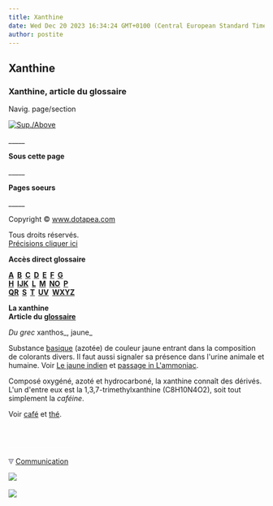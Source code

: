 ```yaml
---
title: Xanthine
date: Wed Dec 20 2023 16:34:24 GMT+0100 (Central European Standard Time)
author: postite
---
```


## Xanthine
### Xanthine, article du glossaire
 Navig. page/section

[![Sup./Above](_derived/up_cmp_themenoir010_up.gif)](wxyz.html)

\_\_\_\_\_

**Sous cette page**

\_\_\_\_\_

**Pages soeurs**

\_\_\_\_\_

Copyright © www.dotapea.com

Tous droits réservés.  
[Précisions cliquer ici](droitscopie.html)

**Accès direct glossaire**

**[A](a.html)  [B](b.html)  [C](c.html)  [D](d.html)  [E](e.html)  [F](f.html)  [G](g.html)  
[H](h.html)  [IJK](ijk.html)  [L](l.html)  [M](m.html)  [NO](no.html)  [P](p.html)  
[QR](qr.html)  [S](s.html)  [T](t.html)  [UV](uv.html)  [WXYZ](wxyz.html)**

**La xanthine  
Article du [glossaire](glossaire.html)**

_Du grec_ xanthos_, jaune_

Substance [basique](base.html) (azotée) de couleur jaune entrant dans la composition de colorants divers. Il faut aussi signaler sa présence dans l'urine animale et humaine. Voir [Le jaune indien](jaunes.html#lejauneindien) et [passage in L'ammoniac](ammoniac.html#urine).

Composé oxygéné, azoté et hydrocarboné, la xanthine connaît des dérivés. L'un d'entre eux est la 1,3,7-trimethylxanthine (C8H10N4O2), soit tout simplement la _caféine_.

Voir [café](encresdiverses.html#lecafe) et [thé](encresdiverses.html#lethe).



 

 ![](images/transparent122x1.gif)

![](images/flechebas.gif) [Communication](http://www.artrealite.com/annonceurs.htm) 

[![](https://cbonvin.fr/sites/regie.artrealite.com/visuels/campagne1.png)](index-2.html#20131014)

![](https://cbonvin.fr/sites/regie.artrealite.com/visuels/campagne2.png)